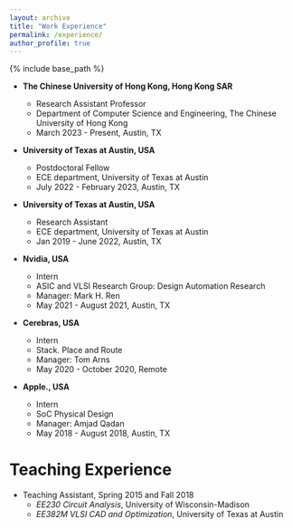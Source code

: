 ```yaml
---
layout: archive
title: "Work Experience"
permalink: /experience/
author_profile: true
---
```


{% include base_path %}

* **The Chinese University of Hong Kong, Hong Kong SAR**
  * Research Assistant Professor
  *  Department of Computer Science and Engineering, The Chinese University of Hong Kong
  * March 2023 - Present, Austin, TX

* **University of Texas at Austin, USA**
  * Postdoctoral Fellow
  * ECE department, University of Texas at Austin
  * July 2022 - February 2023, Austin, TX

* **University of Texas at Austin, USA**
  * Research Assistant 
  * ECE department, University of Texas at Austin
  * Jan 2019 - June 2022, Austin, TX

* **Nvidia, USA**
  * Intern
  * ASIC and VLSI Research Group: Design Automation Research
  * Manager: Mark H. Ren
  * May 2021 - August 2021, Austin, TX

* **Cerebras, USA**
  * Intern
  * Stack. Place and Route
  * Manager: Tom Arns
  * May 2020 - October 2020, Remote

* **Apple., USA**
  * Intern
  * SoC Physical Design
  * Manager: Amjad Qadan
  * May 2018 - August 2018, Austin, TX


# Teaching Experience

* Teaching Assistant, Spring 2015 and Fall 2018
  * *EE230 Circuit Analysis*, University of Wisconsin-Madison
  * *EE382M VLSI CAD and Optimization*, University of Texas at Austin



<!-- Google tag (gtag.js) -->
<script async src="https://www.googletagmanager.com/gtag/js?id=G-V75GJ30CTR"></script>
<script>
  window.dataLayer = window.dataLayer || [];
  function gtag(){dataLayer.push(arguments);}
  gtag('js', new Date());

  gtag('config', 'G-V75GJ30CTR');
</script>
